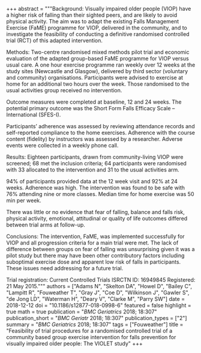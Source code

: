 +++
abstract = """Background: Visually impaired older people (VIOP) have a higher risk of falling than their sighted peers, and are likely to avoid physical activity. The aim was to adapt the existing Falls Management Exercise (FaME) programme for VIOP, delivered in the community, and to investigate the feasibility of conducting a definitive randomised controlled trial (RCT) of this adapted intervention.

Methods: Two-centre randomised mixed methods pilot trial and economic evaluation of the adapted group-based FaME programme for VIOP versus usual care. A one hour exercise programme ran weekly over 12 weeks at the study sites (Newcastle and Glasgow), delivered by third sector (voluntary and community) organisations. Participants were advised to exercise at home for an additional two hours over the week. Those randomised to the usual activities group received no intervention.

Outcome measures were completed at baseline, 12 and 24 weeks. The potential primary outcome was the Short Form Falls Efficacy Scale – International (SFES-I).

Participants’ adherence was assessed by reviewing attendance records and self-reported compliance to the home exercises. Adherence with the course content (fidelity) by instructors was assessed by a researcher. Adverse events were collected in a weekly phone call.

Results: Eighteen participants, drawn from community-living VIOP were screened; 68 met the inclusion criteria; 64 participants were randomised with 33 allocated to the intervention and 31 to the usual activities arm.

94% of participants provided data at the 12 week visit and 92% at 24 weeks. Adherence was high. The intervention was found to be safe with 76% attending nine or more classes. Median time for home exercise was 50 min per week.

There was little or no evidence that fear of falling, balance and falls risk, physical activity, emotional, attitudinal or quality of life outcomes differed between trial arms at follow-up.

Conclusions: The intervention, FaME, was implemented successfully for VIOP and all progression criteria for a main trial were met. The lack of difference between groups on fear of falling was unsurprising given it was a pilot study but there may have been other contributory factors including suboptimal exercise dose and apparent low risk of falls in participants. These issues need addressing for a future trial.

Trial registration: Current Controlled Trials ISRCTN ID: 16949845 Registered: 21 May 2015."""
authors = ["Adams N", "Skelton DA", "Howel D", "Bailey C", "Lampitt R", "Fouweather T", "Gray J", "Coe D", "Wilkinson J", "Gawler S", "de Jong LD", "Waterman H", "Deary V", "Clarke M", "Parry SW"]
date = 2018-12-12
doi = "10.1186/s12877-018-0998-6"
featured = false
highlight = true
math = true
publication = "*BMC Geriatrics* 2018; 18:307"
publication_short = "*BMC Geriatr* 2018; 18:307"
publication_types = ["2"]
summary = "*BMC Geriatrics* 2018; 18:307"
tags = ["Fouweather"]
title = "Feasibility of trial procedures for a randomised controlled trial of a community based group exercise intervention for falls prevention for visually impaired older people: The VIOLET study"
+++
